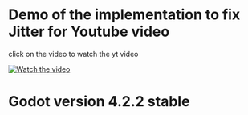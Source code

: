 # Demo of the implementation to fix Jitter for Youtube video
click on the video to watch the yt video

[![Watch the video](https://img.youtube.com/vi/y_vW9pZxtl8/0.jpg)](https://youtu.be/y_vW9pZxtl8)

# Godot version 4.2.2 stable
